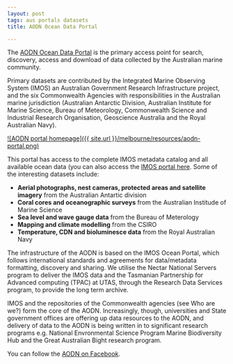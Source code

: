 ```yaml
---
layout: post
tags: aus portals datasets
title: AODN Ocean Data Portal

---
```


The [AODN Ocean Data Portal](http://portal.aodn.org.au/aodn/) is the primary access point for search, discovery, access and download of data collected by the Australian marine community. 

Primary datasets are contributed by the Integrated Marine Observing System (IMOS) an Australian Government Research Infrastructure project, and the six Commonwealth Agencies with responsibilities in the Australian marine jurisdiction (Australian Antarctic Division, Australian Institute for Marine Science, Bureau of Meteorology, Commonwealth Science and Industrial Research Organisation, Geoscience Australia and the Royal Australian Navy).

[![AODN portal homepage]({{ site.url }}/melbourne/resources/aodn-portal.png)](http://portal.aodn.org.au/aodn/ "AODN portal")

This portal has access to the complete IMOS metadata catalog and all available ocean data (you can also access the [IMOS portal here](https://imos.aodn.org.au/imos123/home). Some of the interesting datasets include:

- **Aerial photographs, nest cameras, protected areas and satellite imagery** from the Australian Antartic division
- **Coral cores and oceanographic surveys** from the Australian Institude of Marine Science
- **Sea level and wave gauge data** from the Bureau of Meterology
- **Mapping and climate modelling** from the CSIRO
- **Temperature, CDN and bioluminesce data** from the Royal Australian Navy

The infrastructure of the AODN is based on the IMOS Ocean Portal, which follows international standards and agreements for data/metadata formatting, discovery and sharing. We utilise the Nectar National Servers program to deliver the IMOS data and the Tasmanian Partnership for Advanced computing (TPAC) at UTAS, through the Research Data Services program, to provide the long term archive.

IMOS and the repositories of the Commonwealth agencies (see Who are we?) form the core of the AODN. Increasingly, though, universities and State government offices are offering up data resources to the AODN, and delivery of data to the AODN is being written in to significant research programs e.g. National Envronmental Science Program Marine Biodiversity Hub and the Great Australian Bight research program.

You can follow the [AODN on Facebook](https://www.facebook.com/AusOceanDataNet).
